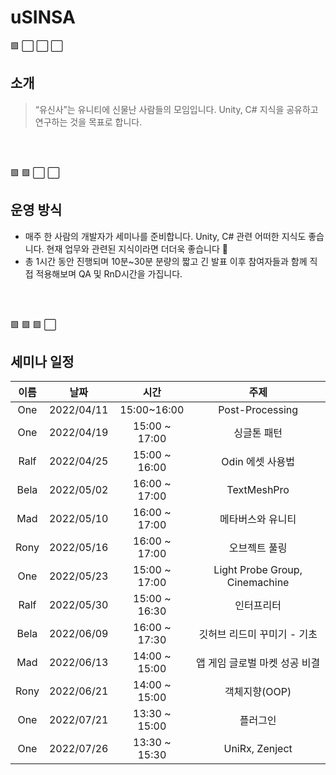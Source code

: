 # uSINSA

🟪 ⬜ ⬜ ⬜ 
## 소개
 > “유신사”는 유니티에 신물난 사람들의 모임입니다. Unity, C# 지식을 공유하고 연구하는 것을 목표로 합니다.
<br/>
<br/>

🟪 🟪 ⬜ ⬜ 
## 운영 방식
- 매주 한 사람의 개발자가 세미나를 준비합니다. Unity, C# 관련 어떠한 지식도 좋습니다. 현재 업무와 관련된 지식이라면 더더욱 좋습니다 🙂
- 총 1시간 동안 진행되며 10분~30분 분량의 짧고 긴 발표 이후 참여자들과 함께 직접 적용해보며 QA 및 RnD시간을 가집니다.

<br/>
<br/>

🟪 🟪 🟪 ⬜ 
## 세미나 일정

|   이름   |      날짜      |       시간        |                주제                |
|:------:|:------------:|:---------------:|:--------------------------------:|
|  One   |  2022/04/11  |   15:00~16:00   |         Post-Processing          |
|  One   |  2022/04/19  |  15:00 ~ 17:00  |              싱글톤 패턴              |
|  Ralf  |  2022/04/25  |  15:00 ~ 16:00  |           Odin 에셋 사용법            |
|  Bela  |  2022/05/02  |  16:00 ~ 17:00  |           TextMeshPro            |
|  Mad   |  2022/05/10  |  16:00 ~ 17:00  |            메타버스와 유니티             |
|  Rony  |  2022/05/16  |  16:00 ~ 17:00  |             오브젝트 풀링              |
|  One   |  2022/05/23  |  15:00 ~ 17:00  |  Light Probe Group, Cinemachine  |
|  Ralf  |  2022/05/30  |  15:00 ~ 16:30  |              인터프리터               |
|  Bela  |  2022/06/09  |  16:00 ~ 17:30  |         깃허브 리드미 꾸미기 - 기초         |
|  Mad   |  2022/06/13  |  14:00 ~ 15:00  |        앱 게임 글로벌 마켓 성공 비결         |
|  Rony  |  2022/06/21  |  14:00 ~ 15:00  |            객체지향(OOP)             |
|  One   |  2022/07/21  |  13:30 ~ 15:00  |               플러그인               |
|  One   |  2022/07/26  |  13:30 ~ 15:30  |          UniRx, Zenject          |


